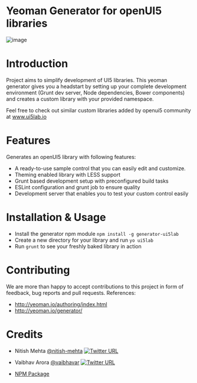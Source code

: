 # Yeoman Generator for openUI5 libraries

![image](https://user-images.githubusercontent.com/15953522/41203259-13f607a0-6cf2-11e8-85e9-3fd88386d478.png)


# Introduction
Project aims to simplify development of UI5 libraries. This yeoman generator gives you a headstart by setting up your complete development environment (Grunt dev server, Node dependencies, Bower components) and creates a custom library with your provided namespace.

Feel free to check out similar custom libraries added by openui5 community at www.ui5lab.io


# Features
Generates an openUI5 library with following features:

- A ready-to-use sample control that you can easily edit and customize.
- Theming enabled library with LESS support
- Grunt based development setup with preconfigured build tasks
- ESLint configuration and grunt job to ensure quality
- Development server that enables you to test your custom control easily

# Installation & Usage
- Install the generator npm module `npm install -g generator-ui5lab`
- Create a new directory for your library and run `yo ui5lab` 
- Run `grunt` to see your freshly baked library in action

# Contributing
We are more than happy to accept contributions to this project in form of feedback, bug reports and pull requests.
References: 
- http://yeoman.io/authoring/index.html
- http://yeoman.io/generator/

# Credits
- Nitish Mehta [@nitish-mehta](https://github.com/nitish-mehta)  [![Twitter URL](https://img.shields.io/twitter/url/https/twitter.com/nitish_mehta.svg?style=social&label=Connect)](https://twitter.com/nitish_mehta)  
- Vaibhav Arora [@vaibhavar](https://github.com/vaibhavar)  [![Twitter URL](https://img.shields.io/twitter/url/https/twitter.com/theVaibhavArora.svg?style=social&label=Connect)](https://twitter.com/theVaibhavArora)  

- [NPM Package](https://www.npmjs.com/package/generator-ui5lab)